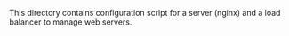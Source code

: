 This directory contains configuration script for a server (nginx) and a load balancer to manage web servers.
